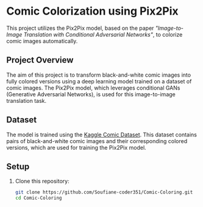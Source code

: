 # Comic Colorization using Pix2Pix

This project utilizes the Pix2Pix model, based on the paper *"Image-to-Image Translation with Conditional Adversarial Networks"*, to colorize comic images automatically.

## Project Overview
The aim of this project is to transform black-and-white comic images into fully colored versions using a deep learning model trained on a dataset of comic images. The Pix2Pix model, which leverages conditional GANs (Generative Adversarial Networks), is used for this image-to-image translation task.


## Dataset
The model is trained using the [Kaggle Comic Dataset](https://www.kaggle.com/datasets/a6226db5ae53d7dc4b0e7138843fff5d1e5f89f00c2655816e95a3057e048013). This dataset contains pairs of black-and-white comic images and their corresponding colored versions, which are used for training the Pix2Pix model.

## Setup
1. Clone this repository:

    ```bash
    git clone https://github.com/Soufiane-coder351/Comic-Coloring.git
    cd Comic-Coloring
    ```

